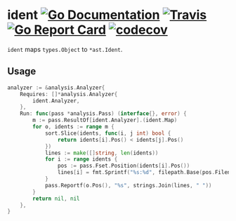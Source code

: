 # ident [![Go Documentation](http://img.shields.io/badge/go-documentation-blue.svg?style=flat-square)][godoc] [![Travis](https://img.shields.io/travis/gostaticanalysis/ident.svg?style=flat-square)][travis] [![Go Report Card](https://goreportcard.com/badge/github.com/gostaticanalysis/ident)](https://goreportcard.com/report/github.com/gostaticanalysis/ident) [![codecov](https://codecov.io/gh/gostaticanalysis/ident/branch/master/graph/badge.svg)](https://codecov.io/gh/gostaticanalysis/ident)

`ident` maps `types.Object` to `*ast.Ident`.

## Usage

```go
analyzer := &analysis.Analyzer{
	Requires: []*analysis.Analyzer{
		ident.Analyzer,
	},
	Run: func(pass *analysis.Pass) (interface{}, error) {
		m := pass.ResultOf[ident.Analyzer].(ident.Map)
		for o, idents := range m {
			sort.Slice(idents, func(i, j int) bool {
				return idents[i].Pos() < idents[j].Pos()
			})
			lines := make([]string, len(idents))
			for i := range idents {
				pos := pass.Fset.Position(idents[i].Pos())
				lines[i] = fmt.Sprintf("%s:%d", filepath.Base(pos.Filename), pos.Line)
			}
			pass.Reportf(o.Pos(), "%s", strings.Join(lines, " "))
		}
		return nil, nil
	},
}
```

<!-- links -->
[godoc]: http://godoc.org/github.com/gostaticanalysis/ident
[travis]: https://travis-ci.org/gostaticanalysis/ident

